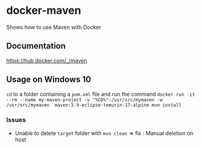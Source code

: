 # docker-maven
Shows how to use Maven with Docker
## Documentation
https://hub.docker.com/_/maven
## Usage on Windows 10
`cd` to a folder containing a `pom.xml` file and run the command `docker run -it --rm --name my-maven-project -v "%CD%":/usr/src/mymaven -w /usr/src/mymaven  maven:3.9-eclipse-temurin-17-alpine mvn install`
### Issues 
- Unable to delete `target` folder with `mvn clean` => fix : Manual deletion on host

